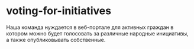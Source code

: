 # voting-for-initiatives
 Наша команда нуждается в веб-портале для активных граждан в котором можно будет голосовать за различные народные инициативы, а также опубликовывать собственные.
